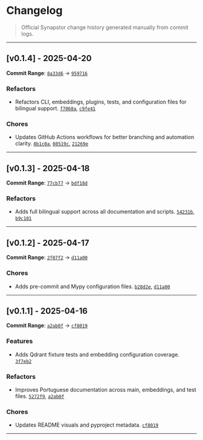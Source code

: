 # Changelog

> Official Synapstor change history generated manually from commit logs.

---
## [v0.1.4] - 2025-04-20
**Commit Range**: [`8a33d6`](https://github.com/casheiro/synapstor/commit/8a33d696f571b857f909f98341ea091c4eb2d8e6) → [`959716`](https://github.com/casheiro/synapstor/commit/9597160)

### Refactors
- Refactors CLI, embeddings, plugins, tests, and configuration files for bilingual support. [`f7068a`](https://github.com/casheiro/synapstor/commit/f7068a40dada48cf271535bcc9003b517ef93e8a), [`c9fe41`](https://github.com/casheiro/synapstor/commit/c9fe4145ec102d804bd55d2cdadf685d1061723b)

### Chores
- Updates GitHub Actions workflows for better branching and automation clarity. [`8b1c0a`](https://github.com/casheiro/synapstor/commit/8b1c0a16f6ebc9d5ece68d13979c5f79bf4c34e3), [`08519c`](https://github.com/casheiro/synapstor/commit/08519c3b442d61426507ddb6306c3dee0adf6043), [`21269e`](https://github.com/casheiro/synapstor/commit/21269ea0d2b06fd9cf8bf8b3be02d3a08281247c)

---

## [v0.1.3] - 2025-04-18
**Commit Range**: [`77cb77`](https://github.com/casheiro/synapstor/commit/77cb772113c54bc33b38dcb72e42692cfed4b6be) → [`bdf18d`](https://github.com/casheiro/synapstor/commit/bdf18db3b35c43ec3a66efce542ed24c46ca48e7)

### Refactors
- Adds full bilingual support across all documentation and scripts. [`54231b`](https://github.com/casheiro/synapstor/commit/54231bf5a06df5fa7e41e483c7679e4ae7832b03), [`b9c101`](https://github.com/casheiro/synapstor/commit/b9c1015e5842d9f61b372348757a61923d992f55)

---

## [v0.1.2] - 2025-04-17
**Commit Range**: [`2f07f2`](https://github.com/casheiro/synapstor/commit/2f07f232ccf9cf09d7fc0ceaf15fb84f99cd7b98) → [`d11a00`](https://github.com/casheiro/synapstor/commit/d11a00d3b7a9de0e7bc7d0b20019a01614e04a54)

### Chores
- Adds pre-commit and Mypy configuration files. [`b28d2e`](https://github.com/casheiro/synapstor/commit/b28d2ee88ae8a232afb929b0470e26e3908ba6cc), [`d11a00`](https://github.com/casheiro/synapstor/commit/d11a00d3b7a9de0e7bc7d0b20019a01614e04a54)

---

## [v0.1.1] - 2025-04-16
**Commit Range**: [`a2ab0f`](https://github.com/casheiro/synapstor/commit/a2ab0fe92afcd726cc99d2cd4f5364349205a08e) → [`cf8019`](https://github.com/casheiro/synapstor/commit/cf80199b44635a59f6493caaf7a4e901f16c65c1)

### Features
- Adds Qdrant fixture tests and embedding configuration coverage. [`3f7eb2`](https://github.com/casheiro/synapstor/commit/3f7eb2fcc8c16cc82ca3494933afd79d58691118)

### Refactors
- Improves Portuguese documentation across main, embeddings, and test files. [`5272f9`](https://github.com/casheiro/synapstor/commit/5272f9ba837dc77806a1b1dd0a7cc0db5e44ab08), [`a2ab0f`](https://github.com/casheiro/synapstor/commit/a2ab0fe92afcd726cc99d2cd4f5364349205a08e)

### Chores
- Updates README visuals and pyproject metadata. [`cf8019`](https://github.com/casheiro/synapstor/commit/cf80199b44635a59f6493caaf7a4e901f16c65c1)

---

